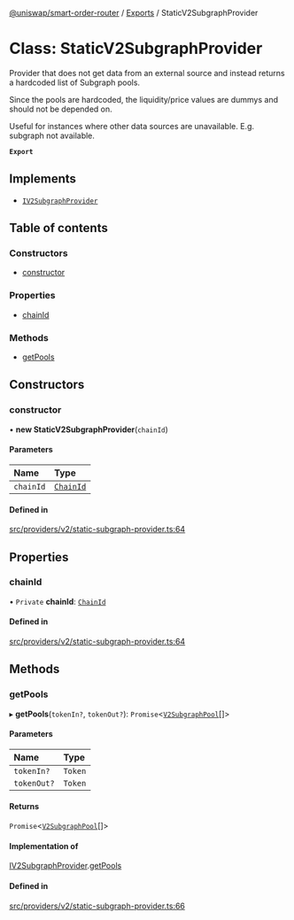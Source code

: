 [@uniswap/smart-order-router](../README.md) / [Exports](../modules.md) / StaticV2SubgraphProvider

# Class: StaticV2SubgraphProvider

Provider that does not get data from an external source and instead returns
a hardcoded list of Subgraph pools.

Since the pools are hardcoded, the liquidity/price values are dummys and should not
be depended on.

Useful for instances where other data sources are unavailable. E.g. subgraph not available.

**`Export`**

## Implements

- [`IV2SubgraphProvider`](../interfaces/IV2SubgraphProvider.md)

## Table of contents

### Constructors

- [constructor](StaticV2SubgraphProvider.md#constructor)

### Properties

- [chainId](StaticV2SubgraphProvider.md#chainid)

### Methods

- [getPools](StaticV2SubgraphProvider.md#getpools)

## Constructors

### constructor

• **new StaticV2SubgraphProvider**(`chainId`)

#### Parameters

| Name | Type |
| :------ | :------ |
| `chainId` | [`ChainId`](../enums/ChainId.md) |

#### Defined in

[src/providers/v2/static-subgraph-provider.ts:64](https://github.com/Uniswap/smart-order-router/blob/10190c3/src/providers/v2/static-subgraph-provider.ts#L64)

## Properties

### chainId

• `Private` **chainId**: [`ChainId`](../enums/ChainId.md)

#### Defined in

[src/providers/v2/static-subgraph-provider.ts:64](https://github.com/Uniswap/smart-order-router/blob/10190c3/src/providers/v2/static-subgraph-provider.ts#L64)

## Methods

### getPools

▸ **getPools**(`tokenIn?`, `tokenOut?`): `Promise`<[`V2SubgraphPool`](../interfaces/V2SubgraphPool.md)[]\>

#### Parameters

| Name | Type |
| :------ | :------ |
| `tokenIn?` | `Token` |
| `tokenOut?` | `Token` |

#### Returns

`Promise`<[`V2SubgraphPool`](../interfaces/V2SubgraphPool.md)[]\>

#### Implementation of

[IV2SubgraphProvider](../interfaces/IV2SubgraphProvider.md).[getPools](../interfaces/IV2SubgraphProvider.md#getpools)

#### Defined in

[src/providers/v2/static-subgraph-provider.ts:66](https://github.com/Uniswap/smart-order-router/blob/10190c3/src/providers/v2/static-subgraph-provider.ts#L66)
